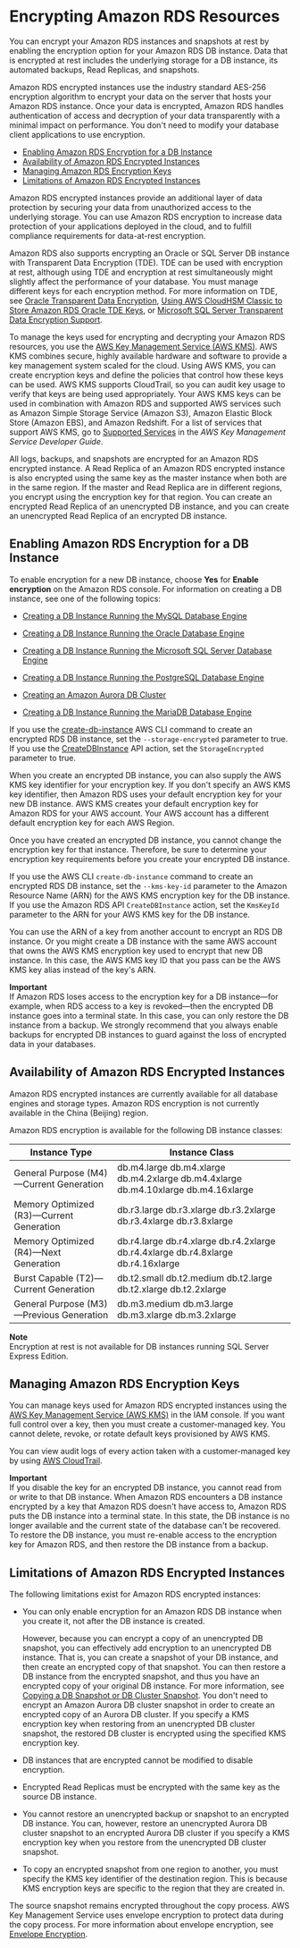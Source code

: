 # Encrypting Amazon RDS Resources<a name="Overview.Encryption"></a>

You can encrypt your Amazon RDS instances and snapshots at rest by enabling the encryption option for your Amazon RDS DB instance\. Data that is encrypted at rest includes the underlying storage for a DB instance, its automated backups, Read Replicas, and snapshots\.

Amazon RDS encrypted instances use the industry standard AES\-256 encryption algorithm to encrypt your data on the server that hosts your Amazon RDS instance\. Once your data is encrypted, Amazon RDS handles authentication of access and decryption of your data transparently with a minimal impact on performance\. You don't need to modify your database client applications to use encryption\. 


+ [Enabling Amazon RDS Encryption for a DB Instance](#Overview.Encryption.Enabling)
+ [Availability of Amazon RDS Encrypted Instances](#Overview.Encryption.Availability)
+ [Managing Amazon RDS Encryption Keys](#Overview.Encryption.Keys)
+ [Limitations of Amazon RDS Encrypted Instances](#Overview.Encryption.Limitations)

Amazon RDS encrypted instances provide an additional layer of data protection by securing your data from unauthorized access to the underlying storage\. You can use Amazon RDS encryption to increase data protection of your applications deployed in the cloud, and to fulfill compliance requirements for data\-at\-rest encryption\.

Amazon RDS also supports encrypting an Oracle or SQL Server DB instance with Transparent Data Encryption \(TDE\)\. TDE can be used with encryption at rest, although using TDE and encryption at rest simultaneously might slightly affect the performance of your database\. You must manage different keys for each encryption method\. For more information on TDE, see [Oracle Transparent Data Encryption](Appendix.Oracle.Options.AdvSecurity.md), [Using AWS CloudHSM Classic to Store Amazon RDS Oracle TDE Keys](Appendix.OracleCloudHSM.md), or [Microsoft SQL Server Transparent Data Encryption Support](Appendix.SQLServer.Options.TDE.md)\.

To manage the keys used for encrypting and decrypting your Amazon RDS resources, you use the [AWS Key Management Service \(AWS KMS\)](http://docs.aws.amazon.com/kms/latest/developerguide/)\. AWS KMS combines secure, highly available hardware and software to provide a key management system scaled for the cloud\. Using AWS KMS, you can create encryption keys and define the policies that control how these keys can be used\. AWS KMS supports CloudTrail, so you can audit key usage to verify that keys are being used appropriately\. Your AWS KMS keys can be used in combination with Amazon RDS and supported AWS services such as Amazon Simple Storage Service \(Amazon S3\), Amazon Elastic Block Store \(Amazon EBS\), and Amazon Redshift\. For a list of services that support AWS KMS, go to [Supported Services](http://docs.aws.amazon.com/kms/latest/developerguide/services.html) in the *AWS Key Management Service Developer Guide*\.

All logs, backups, and snapshots are encrypted for an Amazon RDS encrypted instance\. A Read Replica of an Amazon RDS encrypted instance is also encrypted using the same key as the master instance when both are in the same region\. If the master and Read Replica are in different regions, you encrypt using the encryption key for that region\. You can create an encrypted Read Replica of an unencrypted DB instance, and you can create an unencrypted Read Replica of an encrypted DB instance\.

## Enabling Amazon RDS Encryption for a DB Instance<a name="Overview.Encryption.Enabling"></a>

To enable encryption for a new DB instance, choose **Yes** for **Enable encryption** on the Amazon RDS console\. For information on creating a DB instance, see one of the following topics:

+ [Creating a DB Instance Running the MySQL Database Engine](USER_CreateInstance.md)

+ [Creating a DB Instance Running the Oracle Database Engine](USER_CreateOracleInstance.md)

+ [Creating a DB Instance Running the Microsoft SQL Server Database Engine](USER_CreateMicrosoftSQLServerInstance.md)

+ [Creating a DB Instance Running the PostgreSQL Database Engine](USER_CreatePostgreSQLInstance.md)

+ [Creating an Amazon Aurora DB Cluster](Aurora.CreateInstance.md)

+ [Creating a DB Instance Running the MariaDB Database Engine](USER_CreateMariaDBInstance.md)

If you use the [create\-db\-instance](http://docs.aws.amazon.com/cli/latest/reference/rds/create-db-instance.html) AWS CLI command to create an encrypted RDS DB instance, set the `--storage-encrypted` parameter to true\. If you use the [CreateDBInstance](http://docs.aws.amazon.com/AmazonRDS/latest/APIReference/API_CreateDBInstance.html) API action, set the `StorageEncrypted` parameter to true\.

When you create an encrypted DB instance, you can also supply the AWS KMS key identifier for your encryption key\. If you don't specify an AWS KMS key identifier, then Amazon RDS uses your default encryption key for your new DB instance\. AWS KMS creates your default encryption key for Amazon RDS for your AWS account\. Your AWS account has a different default encryption key for each AWS Region\.

Once you have created an encrypted DB instance, you cannot change the encryption key for that instance\. Therefore, be sure to determine your encryption key requirements before you create your encrypted DB instance\.

If you use the AWS CLI `create-db-instance` command to create an encrypted RDS DB instance, set the `--kms-key-id` parameter to the Amazon Resource Name \(ARN\) for the AWS KMS encryption key for the DB instance\. If you use the Amazon RDS API `CreateDBInstance` action, set the `KmsKeyId` parameter to the ARN for your AWS KMS key for the DB instance\.

You can use the ARN of a key from another account to encrypt an RDS DB instance\. Or you might create a DB instance with the same AWS account that owns the AWS KMS encryption key used to encrypt that new DB instance\. In this case, the AWS KMS key ID that you pass can be the AWS KMS key alias instead of the key's ARN\.

**Important**  
If Amazon RDS loses access to the encryption key for a DB instance—for example, when RDS access to a key is revoked—then the encrypted DB instance goes into a terminal state\. In this case, you can only restore the DB instance from a backup\. We strongly recommend that you always enable backups for encrypted DB instances to guard against the loss of encrypted data in your databases\.

## Availability of Amazon RDS Encrypted Instances<a name="Overview.Encryption.Availability"></a>

Amazon RDS encrypted instances are currently available for all database engines and storage types\. Amazon RDS encryption is not currently available in the China \(Beijing\) region\.

Amazon RDS encryption is available for the following DB instance classes:


| Instance Type | Instance Class | 
| --- | --- | 
| General Purpose \(M4\)—Current Generation |  db\.m4\.large db\.m4\.xlarge db\.m4\.2xlarge db\.m4\.4xlarge db\.m4\.10xlarge db\.m4\.16xlarge  | 
| Memory Optimized \(R3\)—Current Generation |  db\.r3\.large db\.r3\.xlarge db\.r3\.2xlarge db\.r3\.4xlarge db\.r3\.8xlarge  | 
| Memory Optimized \(R4\)—Next Generation |  db\.r4\.large db\.r4\.xlarge db\.r4\.2xlarge db\.r4\.4xlarge db\.r4\.8xlarge db\.r4\.16xlarge  | 
| Burst Capable \(T2\)—Current Generation |  db\.t2\.small db\.t2\.medium db\.t2\.large db\.t2\.xlarge db\.t2\.2xlarge  | 
| General Purpose \(M3\)—Previous Generation |  db\.m3\.medium db\.m3\.large db\.m3\.xlarge db\.m3\.2xlarge  | 

**Note**  
Encryption at rest is not available for DB instances running SQL Server Express Edition\.   

## Managing Amazon RDS Encryption Keys<a name="Overview.Encryption.Keys"></a>

You can manage keys used for Amazon RDS encrypted instances using the [AWS Key Management Service \(AWS KMS\)](http://docs.aws.amazon.com/kms/latest/developerguide/) in the IAM console\. If you want full control over a key, then you must create a customer\-managed key\. You cannot delete, revoke, or rotate default keys provisioned by AWS KMS\.

You can view audit logs of every action taken with a customer\-managed key by using [AWS CloudTrail](http://docs.aws.amazon.com/awscloudtrail/latest/userguide/)\.

**Important**  
If you disable the key for an encrypted DB instance, you cannot read from or write to that DB instance\. When Amazon RDS encounters a DB instance encrypted by a key that Amazon RDS doesn't have access to, Amazon RDS puts the DB instance into a terminal state\. In this state, the DB instance is no longer available and the current state of the database can't be recovered\. To restore the DB instance, you must re\-enable access to the encryption key for Amazon RDS, and then restore the DB instance from a backup\.

## Limitations of Amazon RDS Encrypted Instances<a name="Overview.Encryption.Limitations"></a>

The following limitations exist for Amazon RDS encrypted instances:

+ You can only enable encryption for an Amazon RDS DB instance when you create it, not after the DB instance is created\.

  However, because you can encrypt a copy of an unencrypted DB snapshot, you can effectively add encryption to an unencrypted DB instance\. That is, you can create a snapshot of your DB instance, and then create an encrypted copy of that snapshot\. You can then restore a DB instance from the encrypted snapshot, and thus you have an encrypted copy of your original DB instance\. For more information, see [Copying a DB Snapshot or DB Cluster Snapshot](USER_CopySnapshot.md)\. You don't need to encrypt an Amazon Aurora DB cluster snapshot in order to create an encrypted copy of an Aurora DB cluster\. If you specify a KMS encryption key when restoring from an unencrypted DB cluster snapshot, the restored DB cluster is encrypted using the specified KMS encryption key\.

+ DB instances that are encrypted cannot be modified to disable encryption\.

+ Encrypted Read Replicas must be encrypted with the same key as the source DB instance\.

+ You cannot restore an unencrypted backup or snapshot to an encrypted DB instance\. You can, however, restore an unencrypted Aurora DB cluster snapshot to an encrypted Aurora DB cluster if you specify a KMS encryption key when you restore from the unencrypted DB cluster snapshot\.

+ To copy an encrypted snapshot from one region to another, you must specify the KMS key identifier of the destination region\. This is because KMS encryption keys are specific to the region that they are created in\.

 The source snapshot remains encrypted throughout the copy process\. AWS Key Management Service uses envelope encryption to protect data during the copy process\. For more information about envelope encryption, see [ Envelope Encryption](http://docs.aws.amazon.com/kms/latest/developerguide/concepts.html#enveloping)\. 